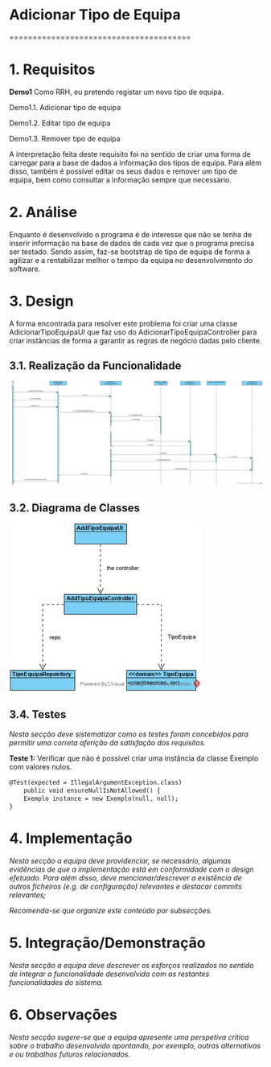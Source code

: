 # Adicionar Tipo de Equipa
=======================================


# 1. Requisitos

**Demo1**
Como RRH, eu pretendo registar um novo tipo de equipa.

Demo1.1. Adicionar tipo de equipa

Demo1.2. Editar tipo de equipa

Demo1.3. Remover tipo de equipa

A interpretação feita deste requisito foi no sentido de criar uma forma de carregar para a base de dados a informação dos tipos de equipa. Para além disso, também é possível editar os seus dados e remover um tipo de equipa, bem como consultar a informação sempre que necessário.

# 2. Análise

Enquanto é desenvolvido o programa é de interesse que não se tenha de inserir informação na base de dados de cada vez que o programa precisa ser testado. Sendo assim, faz-se bootstrap de tipo de equipa de forma a agilizar e a rentabilizar melhor o tempo da equipa no desenvolvimento do software.

# 3. Design

A forma encontrada para resolver este problema foi criar uma classe AdicionarTipoEquipaUI que faz uso do AdicionarTipoEquipaController para criar instâncias de forma a garantir as regras de negócio dadas pelo cliente.

## 3.1. Realização da Funcionalidade

![AdicionarTipoEquipaSD](AdicionarTipoEquipaSD.jpg)

## 3.2. Diagrama de Classes

![AdicionarTipoEquipaCD](AdicionarTipoEquipaCD.jpg)

## 3.4. Testes 
*Nesta secção deve sistematizar como os testes foram concebidos para permitir uma correta aferição da satisfação dos requisitos.*

**Teste 1:** Verificar que não é possível criar uma instância da classe Exemplo com valores nulos.

	@Test(expected = IllegalArgumentException.class)
		public void ensureNullIsNotAllowed() {
		Exemplo instance = new Exemplo(null, null);
	}

# 4. Implementação

*Nesta secção a equipa deve providenciar, se necessário, algumas evidências de que a implementação está em conformidade com o design efetuado. Para além disso, deve mencionar/descrever a existência de outros ficheiros (e.g. de configuração) relevantes e destacar commits relevantes;*

*Recomenda-se que organize este conteúdo por subsecções.*

# 5. Integração/Demonstração

*Nesta secção a equipa deve descrever os esforços realizados no sentido de integrar a funcionalidade desenvolvida com as restantes funcionalidades do sistema.*

# 6. Observações

*Nesta secção sugere-se que a equipa apresente uma perspetiva critica sobre o trabalho desenvolvido apontando, por exemplo, outras alternativas e ou trabalhos futuros relacionados.*



